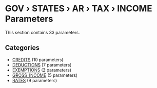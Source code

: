 # GOV › STATES › AR › TAX › INCOME Parameters

This section contains 33 parameters.

## Categories

- [CREDITS](credits/index.md) (10 parameters)
- [DEDUCTIONS](deductions/index.md) (7 parameters)
- [EXEMPTIONS](exemptions/index.md) (2 parameters)
- [GROSS_INCOME](gross_income/index.md) (5 parameters)
- [RATES](rates/index.md) (9 parameters)
